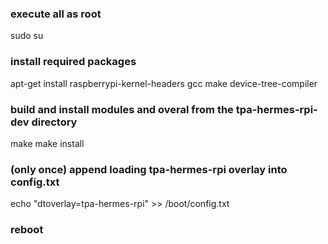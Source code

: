 ### execute all as root
sudo su

### install required packages
apt-get install raspberrypi-kernel-headers gcc make device-tree-compiler

### build and install modules and overal from the tpa-hermes-rpi-dev directory
make
make install

### (only once) append loading tpa-hermes-rpi overlay into config.txt
echo "dtoverlay=tpa-hermes-rpi" >> /boot/config.txt

### reboot
